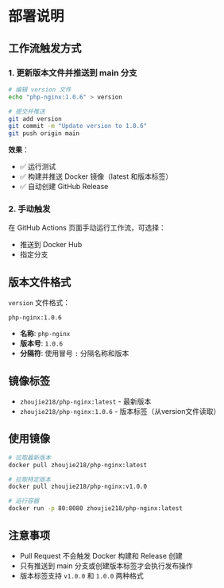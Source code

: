 # 部署说明

## 工作流触发方式

### 1. 更新版本文件并推送到 main 分支
```bash
# 编辑 version 文件
echo "php-nginx:1.0.6" > version

# 提交并推送
git add version
git commit -m "Update version to 1.0.6"
git push origin main
```
**效果**：
- ✅ 运行测试
- ✅ 构建并推送 Docker 镜像（latest 和版本标签）
- ✅ 自动创建 GitHub Release

### 2. 手动触发
在 GitHub Actions 页面手动运行工作流，可选择：
- 推送到 Docker Hub
- 指定分支

## 版本文件格式

`version` 文件格式：
```
php-nginx:1.0.6
```

- **名称**: `php-nginx`
- **版本号**: `1.0.6`
- **分隔符**: 使用冒号 `:` 分隔名称和版本

## 镜像标签

- `zhoujie218/php-nginx:latest` - 最新版本
- `zhoujie218/php-nginx:1.0.6` - 版本标签（从version文件读取）

## 使用镜像

```bash
# 拉取最新版本
docker pull zhoujie218/php-nginx:latest

# 拉取特定版本
docker pull zhoujie218/php-nginx:v1.0.0

# 运行容器
docker run -p 80:8080 zhoujie218/php-nginx:latest
```

## 注意事项

- Pull Request 不会触发 Docker 构建和 Release 创建
- 只有推送到 main 分支或创建版本标签才会执行发布操作
- 版本标签支持 `v1.0.0` 和 `1.0.0` 两种格式
